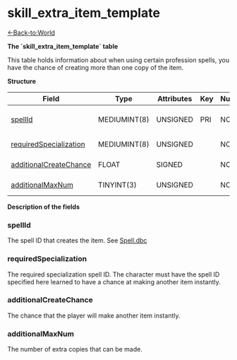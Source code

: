 # skill\_extra\_item\_template

[<-Back-to:World](database-world.md)

**The \`skill\_extra\_item\_template\` table**

This table holds information about when using certain profession spells, you have the chance of creating more than one copy of the item.

**Structure**

| Field                       | Type         | Attributes | Key | Null | Default | Extra | Comment                            |
|-----------------------------|--------------|------------|-----|------|---------|-------|------------------------------------|
| [spellId][1]                | MEDIUMINT(8) | UNSIGNED   | PRI | NO   | 0       |       | SpellId of the item creation spell |
| [requiredSpecialization][2] | MEDIUMINT(8) | UNSIGNED   |     | NO   | 0       |       | Specialization spell id            |
| [additionalCreateChance][3] | FLOAT        | SIGNED     |     | NO   | 0       |       | chance to create add               |
| [additionalMaxNum][4]       | TINYINT(3)   | UNSIGNED   |     | NO   | 0       |       | max num of adds                    |

[1]: #spellid
[2]: #requiredspecialization
[3]: #additionalcreatechance
[4]: #additionalmaxnum

**Description of the fields**

### spellId

The spell ID that creates the item. See [Spell.dbc](Spell)

### requiredSpecialization

The required specialization spell ID. The character must have the spell ID specified here learned to have a chance at making another item instantly.

### additionalCreateChance

The chance that the player will make another item instantly.

### additionalMaxNum

The number of extra copies that can be made.
